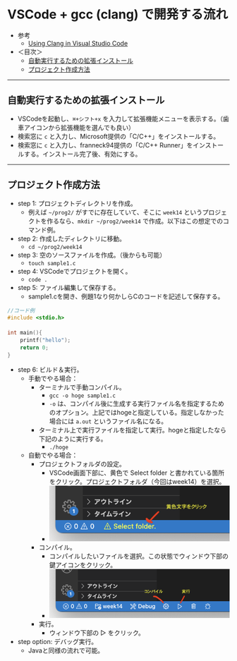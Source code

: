 # VSCode + gcc (clang) で開発する流れ
- 参考
  - [Using Clang in Visual Studio Code](https://code.visualstudio.com/docs/cpp/config-clang-mac)
- ＜目次＞
  - <a href="#code-runner">自動実行するための拡張インストール</a>
  - <a href="#new-project">プロジェクト作成方法</a>

<hr>

## <a name="code-runner">自動実行するための拡張インストール</a>
- VSCodeを起動し、``⌘+シフト+x`` を入力して拡張機能メニューを表示する。（歯車アイコンから拡張機能を選んでも良い）
- 検索窓に ``c`` と入力し、Microsoft提供の「C/C++」をインストールする。
- 検索窓に ``c`` と入力し、franneck94提供の「C/C++ Runner」をインストールする。インストール完了後、有効にする。

<hr>

## <a name="new-project">プロジェクト作成方法</a>
- step 1: プロジェクトディレクトリを作成。
  - 例えば ``~/prog2/`` がすでに存在していて、そこに ``week14`` というプロジェクトを作るなら、``mkdir ~/prog2/week14`` で作成。以下はこの想定でのコマンド例。
- step 2: 作成したディレクトリに移動。
  - ``cd ~/prog2/week14``
- step 3: 空のソースファイルを作成。（後からも可能）
  - ``touch sample1.c``
- step 4: VSCodeでプロジェクトを開く。
  - ``code .``
- step 5: ファイル編集して保存する。
  - sample1.cを開き、例題1なり何かしらCのコードを記述して保存する。
```C
//コード例
#include <stdio.h>

int main(){
    printf("hello");
    return 0;
}
```
- step 6: ビルド＆実行。
  - 手動でやる場合：
    - ターミナルで手動コンパイル。
      - ``gcc -o hoge sample1.c``
      - ``-o`` は、コンパイル後に生成する実行ファイル名を指定するためのオプション。上記ではhogeと指定している。指定しなかった場合には ``a.out`` というファイル名になる。
    - ターミナル上で実行ファイルを指定して実行。hogeと指定したなら下記のように実行する。
      - ``./hoge``
  - 自動でやる場合：
    - プロジェクトフォルダの設定。
      - VSCode画面下部に、黄色で Select folder と書かれている箇所をクリック。プロジェクトフォルダ（今回はweek14）を選択。
      - ![Select folder](./figs/c-runner-1.png)
    - コンパイル。
      - コンパイルしたいファイルを選択。この状態でウィンドウ下部の鍵アイコンをクリック。
      - ![Select folder](./figs/c-runner-2.png)
    - 実行。
      - ウィンドウ下部の ▷ をクリック。
- step option: デバッグ実行。
  - Javaと同様の流れで可能。
